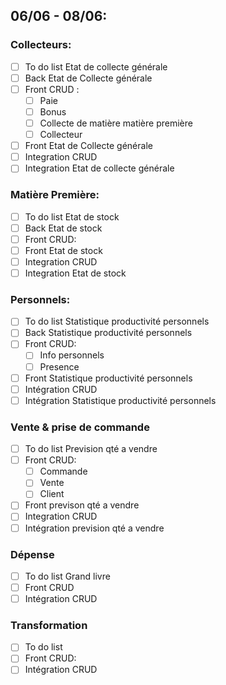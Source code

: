 ## 06/06 - 08/06:
### Collecteurs:
- [ ] To do list Etat de collecte générale
- [ ] Back Etat de Collecte générale
- [ ] Front CRUD :
	- [ ]  Paie
	- [ ]  Bonus
    - [ ] Collecte de matière matière première 
    - [ ] Collecteur
- [ ] Front Etat de Collecte générale
- [ ] Integration CRUD
- [ ] Integration Etat de collecte générale
### Matière Première:
- [ ] To do list Etat de stock
- [ ] Back Etat de stock
- [ ] Front CRUD:
- [ ] Front Etat de stock
- [ ] Integration CRUD
- [ ] Integration Etat de stock
### Personnels:
- [ ] To do list Statistique productivité personnels
- [ ] Back Statistique productivité personnels
- [ ] Front CRUD:
	- [ ] Info personnels
	- [ ] Presence
- [ ] Front Statistique productivité personnels
- [ ] Intégration CRUD
- [ ] Intégration Statistique productivité personnels
### Vente & prise de commande
- [ ] To do list Prevision qté a vendre
- [ ] Front CRUD:
	- [ ] Commande 
	- [ ] Vente
	- [ ] Client
- [ ] Front previson qté a vendre
- [ ] Integration CRUD
- [ ] Intégration prevision qté a vendre
### Dépense
- [ ] To do list Grand livre
- [ ] Front CRUD
- [ ] Intégration CRUD
### Transformation
- [ ] To do list 
- [ ] Front CRUD:
- [ ] Intégration CRUD